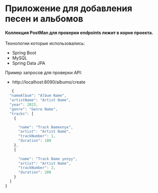 # Приложение для добавления песен и альбомов

#### Коллекция PostMan для проверки endpoints лежит в корне проекта.

Технологии которые использовались:
 * Spring Boot
 * MySQL
 * Spring Data JPA

Пример запросов для проверки API:

* http://localhost:8090/albums/create

```javascript
   {
  "nameAlbum": "Album Name",
  "artistName": "Artist Name",
  "year": 2023,
  "genre": "Genre Name",
  "tracks": [
    {

      "name": "Track Nameкпук",
      "artist": "Artist Name",
      "trackNumber": 1,
      "duration": 180
    },
    {
      
      "name": "Track Name укпуу",
      "artist": "Artist Name",
      "trackNumber": 2,
      "duration": 200
    }
  ]
}

```

